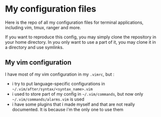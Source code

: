 # My configuration files

Here is the repo of all my configuration files for terminal applications, including vim, tmux, ranger and more.

If you want to reproduce this config, you may simply clone the repository in your home directory.
In you only want to use a part of it, you may clone it in a directory and use symlinks.

## My vim configuration

I have most of my vim configuration in my `.vimrc`, but :

 - i try to put language-specific configurations in `~/.vim/after/syntax/<syntax_name>.vim`
 - i used to store part of my config in `~/.vim/commands`, but now only `~/.vim/commands/alarms.vim` is used
 - i have some plugins that i made myself and that are not really documented. It is because i'm the only one to use them
 
